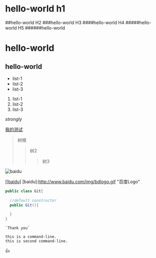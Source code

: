 # hello-world h1
##hello-world H2
###hello-world H3
####hello-world H4
#####hello-world H5
######hello-world

hello-world
======

hello-world
------

* list-1
* list-2
* list-3


1. list-1
2. list-2
3. list-3

*strongly*

[我的测试](https://www.baidu.com "鼠标悬停")

>树根
>> 树2
>>> 树3

![baidu](http://www.baidu.com/img/bdlogo.gif "鼠标悬停")

[![baidu]](http://www.baidu.com)
[baidu]:http://www.baidu.com/img/bdlogo.gif "百度Logo"

```Java
public class Git{
  
  //default constructor
  public Git(){
  
  }
}
```


    `Thank you`

    this is a command-line.
    this is second command-line.


:+1:
